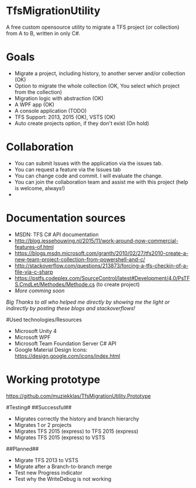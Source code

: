 # TfsMigrationUtility
A free custom opensource utility to migrate a TFS project (or collection) from A to B, written in only C#.

# Goals

- Migrate a project, including history, to another server and/or collection (OK)
- Option to migrate the whole collection (OK, You select which project from the collection)
- Migration logic with abstraction (OK)
- A WPF app (OK)
- A console application (TODO)
- TFS Support: 2013, 2015 (OK), VSTS (OK)
- Auto create projects option, if they don't exist (On hold)
# Collaboration
- You can submit Issues with the application via the issues tab.
- You can request a feature via the Issues tab
- You can change code and commit. I will evaluate the change.
- You can join the collaboration team and assist me with this project (help is welcome, always!)
- 
# Documentation sources
- MSDN: TFS C# API documentation
- http://blog.jessehouwing.nl/2015/11/work-around-now-commercial-features-of.html
- https://blogs.msdn.microsoft.com/granth/2010/02/27/tfs2010-create-a-new-team-project-collection-from-powershell-and-c/
- http://stackoverflow.com/questions/213873/forcing-a-tfs-checkin-of-a-file-via-c-sharp
- https://pstfs.codeplex.com/SourceControl/latest#Development/4.0/PsTFS.CmdLet/Methodes/Methode.cs (to create project)
- *More comming soon*

*Big Thanks to all who helped me directly by showing me the light or indirectly by posting these blogs and stackoverflows!*

#Used technologies/Resources
- Microsoft Unity 4
- Microsoft WPF
- Microsoft Team Foundation Server C# API
- Google Material Design Icons: https://design.google.com/icons/index.html

# Working prototype
https://github.com/muziekklas/TfsMigrationUtility.Prototype

#Testing#
##Successful##
- Migrates correctly the history and branch hierarchy
- Migrates 1 or 2 projects
- Migrates TFS 2015 (express) to TFS 2015 (express)
- Migrates TFS 2015 (express) to VSTS
 
##Planned##
- Migrate TFS 2013 to VSTS
- Migrate after a Branch-to-branch merge
- Test new Progress indicator
- Test why the WriteDebug is not working


